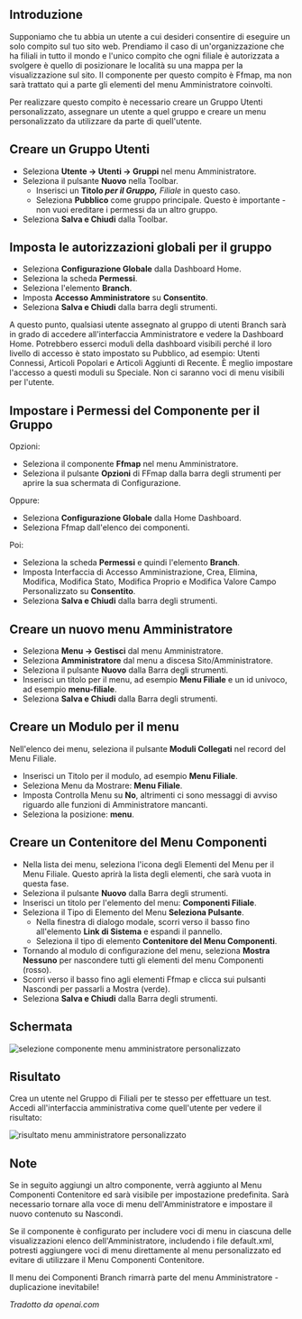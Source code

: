 <!-- Filename: J4.x:Adding_a_Custom_Administrator_Menu / Display title: Menu Personalizzato dell'Amministratore  -->

## Introduzione

Supponiamo che tu abbia un utente a cui desideri consentire di eseguire un solo compito sul tuo sito web. Prendiamo il caso di un'organizzazione che ha filiali in tutto il mondo e l'unico compito che ogni filiale è autorizzata a svolgere è quello di posizionare le località su una mappa per la visualizzazione sul sito. Il componente per questo compito è Ffmap, ma non sarà trattato qui a parte gli elementi del menu Amministratore coinvolti.

Per realizzare questo compito è necessario creare un Gruppo Utenti personalizzato, assegnare un utente a quel gruppo e creare un menu personalizzato da utilizzare da parte di quell'utente.

## Creare un Gruppo Utenti

- Seleziona **Utente → Utenti → Gruppi** nel menu Amministratore.
- Seleziona il pulsante **Nuovo** nella Toolbar.
  - Inserisci un **Titolo *per il Gruppo,*** *Filiale* in questo caso.
  - Seleziona **Pubblico** come gruppo principale. Questo è importante - non vuoi ereditare i permessi da un altro gruppo.
- Seleziona **Salva e Chiudi** dalla Toolbar.

## Imposta le autorizzazioni globali per il gruppo

- Seleziona **Configurazione Globale** dalla Dashboard Home.
- Seleziona la scheda **Permessi**.
- Seleziona l'elemento **Branch**.
- Imposta **Accesso Amministratore** su **Consentito**.
- Seleziona **Salva e Chiudi** dalla barra degli strumenti.

A questo punto, qualsiasi utente assegnato al gruppo di utenti Branch sarà in grado di accedere all'interfaccia Amministratore e vedere la Dashboard Home. Potrebbero esserci moduli della dashboard visibili perché il loro livello di accesso è stato impostato su Pubblico, ad esempio: Utenti Connessi, Articoli Popolari e Articoli Aggiunti di Recente. È meglio impostare l'accesso a questi moduli su Speciale. Non ci saranno voci di menu visibili per l'utente.

## Impostare i Permessi del Componente per il Gruppo

Opzioni:

- Seleziona il componente **Ffmap** nel menu Amministratore.
- Seleziona il pulsante **Opzioni** di FFmap dalla barra degli strumenti per aprire la sua schermata di Configurazione.

Oppure:

- Seleziona **Configurazione Globale** dalla Home Dashboard.
- Seleziona Ffmap dall'elenco dei componenti.

Poi:

- Seleziona la scheda **Permessi** e quindi l'elemento **Branch**.
- Imposta Interfaccia di Accesso Amministrazione, Crea, Elimina, Modifica, Modifica Stato, Modifica Proprio e Modifica Valore Campo Personalizzato su **Consentito**.
- Seleziona **Salva e Chiudi** dalla barra degli strumenti.

## Creare un nuovo menu Amministratore

- Seleziona **Menu → Gestisci** dal menu Amministratore.
- Seleziona **Amministratore** dal menu a discesa Sito/Amministratore.
- Seleziona il pulsante **Nuovo** dalla Barra degli strumenti.
- Inserisci un titolo per il menu, ad esempio **Menu Filiale** e un id univoco, ad esempio **menu-filiale**.
- Seleziona **Salva e Chiudi** dalla Barra degli strumenti.

## Creare un Modulo per il menu

Nell'elenco dei menu, seleziona il pulsante **Moduli Collegati** nel record del Menu Filiale.

- Inserisci un Titolo per il modulo, ad esempio **Menu Filiale**.
- Seleziona Menu da Mostrare: **Menu Filiale**.
- Imposta Controlla Menu su **No**, altrimenti ci sono messaggi di avviso riguardo alle funzioni di Amministratore mancanti.
- Seleziona la posizione: **menu**.

## Creare un Contenitore del Menu Componenti

- Nella lista dei menu, seleziona l'icona degli Elementi del Menu per il Menu Filiale. Questo
  aprirà la lista degli elementi, che sarà vuota in questa fase.
- Seleziona il pulsante **Nuovo** dalla Barra degli strumenti.
- Inserisci un titolo per l'elemento del menu: **Componenti Filiale**.
- Seleziona il Tipo di Elemento del Menu **Seleziona Pulsante**.
  - Nella finestra di dialogo modale, scorri verso il basso fino all'elemento **Link di Sistema** e
    espandi il pannello.
  - Seleziona il tipo di elemento **Contenitore del Menu Componenti**.
- Tornando al modulo di configurazione del menu, seleziona **Mostra Nessuno** per nascondere tutti
  gli elementi del menu Componenti (rosso).
- Scorri verso il basso fino agli elementi Ffmap e clicca sui pulsanti Nascondi per passarli
  a Mostra (verde).
- Seleziona **Salva e Chiudi** dalla Barra degli strumenti.

## Schermata

![selezione componente menu amministratore personalizzato](../../../en/images/menus/menus-custom-administrator-menu.png)

## Risultato

Crea un utente nel Gruppo di Filiali per te stesso per effettuare un test. Accedi all'interfaccia amministrativa come quell'utente per vedere il risultato:

![risultato menu amministratore personalizzato](../../../en/images/menus/menus-custom-administrator-menu-result.png)

## Note

Se in seguito aggiungi un altro componente, verrà aggiunto al Menu Componenti Contenitore ed sarà visibile per impostazione predefinita. Sarà necessario tornare alla voce di menu dell'Amministratore e impostare il nuovo contenuto su Nascondi.

Se il componente è configurato per includere voci di menu in ciascuna delle visualizzazioni elenco dell'Amministratore, includendo i file default.xml, potresti aggiungere voci di menu direttamente al menu personalizzato ed evitare di utilizzare il Menu Componenti Contenitore.

Il menu dei Componenti Branch rimarrà parte del menu Amministratore - duplicazione inevitabile!

*Tradotto da openai.com*

